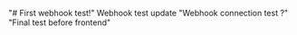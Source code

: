 "# First webhook test!" 
W e b h o o k   t e s t   u p d a t e  
 "Webhook connection test ?" 
"Final test before frontend" 
